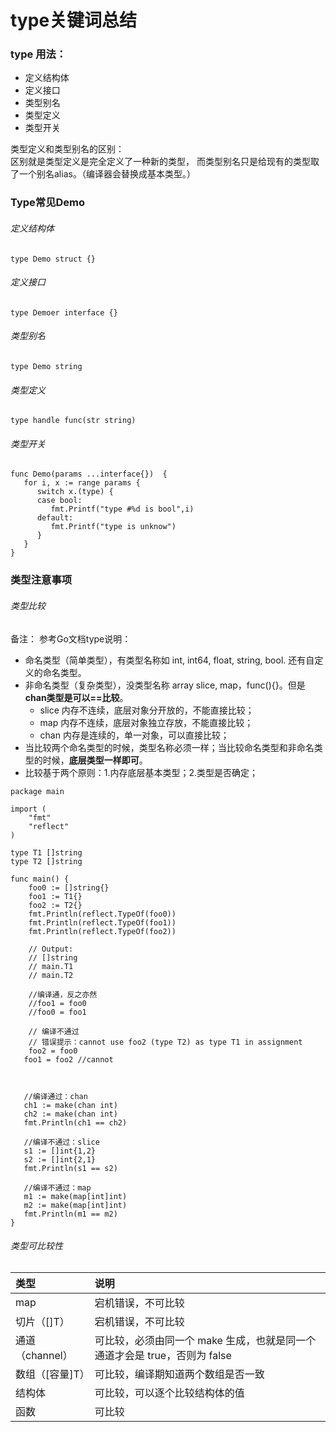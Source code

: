 # type关键词总结

### type 用法：

* 定义结构体
* 定义接口 
* 类型别名 
* 类型定义
* 类型开关

类型定义和类型别名的区别：  
区别就是类型定义是完全定义了一种新的类型，
而类型别名只是给现有的类型取了一个别名alias。（编译器会替换成基本类型。）


### Type常见Demo

###### 定义结构体
```
type Demo struct {}

```

###### 定义接口
```
type Demoer interface {}

```

###### 类型别名
```
type Demo string

```

###### 类型定义
```
type handle func(str string) 

```

###### 类型开关
```
func Demo(params ...interface{})  {
   for i, x := range params {
      switch x.(type) {
      case bool:
         fmt.Printf("type #%d is bool",i)
      default:
         fmt.Printf("type is unknow")
      }
   }
}

```

### 类型注意事项

###### 类型比较
备注：
参考Go文档type说明： 
* 命名类型（简单类型），有类型名称如 int, int64, float, string, bool. 还有自定义的命名类型。 
* 非命名类型（复杂类型），没类型名称 array slice, map，func(){}。但是**chan类型是可以==比较**。
   * slice 内存不连续，底层对象分开放的，不能直接比较； 
   * map 内存不连续，底层对象独立存放，不能直接比较；
   * chan 内存是连续的，单一对象，可以直接比较；
* 当比较两个命名类型的时候，类型名称必须一样；当比较命名类型和非命名类型的时候，**底层类型一样即可**。
* 比较基于两个原则：1.内存底层基本类型；2.类型是否确定；
 
```
package main

import (
	"fmt"
	"reflect"
)

type T1 []string
type T2 []string

func main() {
	foo0 := []string{}
	foo1 := T1{}
	foo2 := T2{}
	fmt.Println(reflect.TypeOf(foo0))
	fmt.Println(reflect.TypeOf(foo1))
	fmt.Println(reflect.TypeOf(foo2))

	// Output:
	// []string
	// main.T1
	// main.T2

	//编译通，反之亦然
	//foo1 = foo0
	//foo0 = foo1

	// 编译不通过
	// 错误提示：cannot use foo2 (type T2) as type T1 in assignment
	foo2 = foo0
   foo1 = foo2 //cannot



   //编译通过：chan
   ch1 := make(chan int)
   ch2 := make(chan int)
   fmt.Println(ch1 == ch2)   
    
   //编译不通过：slice
   s1 := []int{1,2}
   s2 := []int{2,1}
   fmt.Println(s1 == s2)

   //编译不通过：map
   m1 := make(map[int]int)
   m2 := make(map[int]int)
   fmt.Println(m1 == m2)
}

```


###### 类型可比较性

| 类型 | 说明 |
| :--- | :------------------ |
| map | 宕机错误，不可比较 |
| 切片（[]T）| 宕机错误，不可比较|
| 通道（channel）| 可比较，必须由同一个 make 生成，也就是同一个通道才会是 true，否则为 false |
| 数组（[容量]T）| 可比较，编译期知道两个数组是否一致 |
| 结构体 | 可比较，可以逐个比较结构体的值 |
| 函数 | 可比较 |
